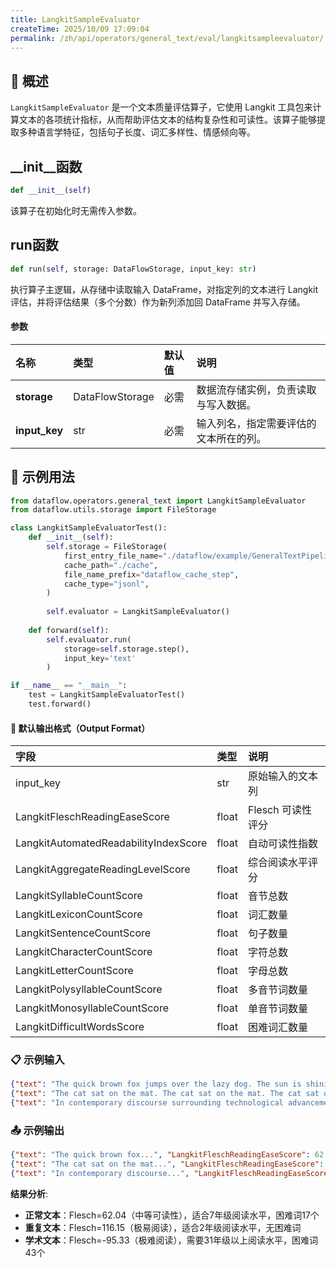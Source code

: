 ```yaml
---
title: LangkitSampleEvaluator
createTime: 2025/10/09 17:09:04
permalink: /zh/api/operators/general_text/eval/langkitsampleevaluator/
---
```


## 📘 概述

`LangkitSampleEvaluator` 是一个文本质量评估算子，它使用 Langkit 工具包来计算文本的各项统计指标，从而帮助评估文本的结构复杂性和可读性。该算子能够提取多种语言学特征，包括句子长度、词汇多样性、情感倾向等。

## __init__函数

```python
def __init__(self)
```

该算子在初始化时无需传入参数。

## run函数

```python
def run(self, storage: DataFlowStorage, input_key: str)
```
执行算子主逻辑，从存储中读取输入 DataFrame，对指定列的文本进行 Langkit 评估，并将评估结果（多个分数）作为新列添加回 DataFrame 并写入存储。

#### 参数
| 名称 | 类型 | 默认值 | 说明 |
| :------------- | :---------------- | :---------------- | :----------------- |
| **storage** | DataFlowStorage | 必需 | 数据流存储实例，负责读取与写入数据。 |
| **input_key** | str | 必需 | 输入列名，指定需要评估的文本所在的列。 |

## 🧠 示例用法
```python
from dataflow.operators.general_text import LangkitSampleEvaluator
from dataflow.utils.storage import FileStorage

class LangkitSampleEvaluatorTest():
    def __init__(self):
        self.storage = FileStorage(
            first_entry_file_name="./dataflow/example/GeneralTextPipeline/eval_test_input.jsonl",
            cache_path="./cache",
            file_name_prefix="dataflow_cache_step",
            cache_type="jsonl",
        )
        
        self.evaluator = LangkitSampleEvaluator()
        
    def forward(self):
        self.evaluator.run(
            storage=self.storage.step(),
            input_key='text'
        )

if __name__ == "__main__":
    test = LangkitSampleEvaluatorTest()
    test.forward()
```

#### 🧾 默认输出格式（Output Format）
| 字段 | 类型 | 说明 |
| :------------------------------ | :---- | :--------------------------------- |
| input_key | str | 原始输入的文本列 |
| LangkitFleschReadingEaseScore | float | Flesch 可读性评分 |
| LangkitAutomatedReadabilityIndexScore | float | 自动可读性指数 |
| LangkitAggregateReadingLevelScore | float | 综合阅读水平评分 |
| LangkitSyllableCountScore | float | 音节总数 |
| LangkitLexiconCountScore | float | 词汇数量 |
| LangkitSentenceCountScore | float | 句子数量 |
| LangkitCharacterCountScore | float | 字符总数 |
| LangkitLetterCountScore | float | 字母总数 |
| LangkitPolysyllableCountScore | float | 多音节词数量 |
| LangkitMonosyllableCountScore | float | 单音节词数量 |
| LangkitDifficultWordsScore | float | 困难词汇数量 |

### 📋 示例输入
```json
{"text": "The quick brown fox jumps over the lazy dog. The sun is shining brightly in the clear blue sky. Birds are singing melodiously in the tall green trees. Children are playing happily in the beautiful park. Flowers are blooming magnificently everywhere you look. Nature displays its wonder through colorful butterflies dancing among fragrant roses. People enjoy peaceful walks along winding pathways surrounded by lush vegetation."}
{"text": "The cat sat on the mat. The cat sat on the mat. The cat sat on the mat. The cat sat on the mat. The cat sat on the mat. The cat sat on the mat. The cat sat on the mat. The cat sat on the mat. The cat sat on the mat. The cat sat on the mat. The cat sat on the mat. The cat sat on the mat. The cat sat on the mat. The cat sat on the mat."}
{"text": "In contemporary discourse surrounding technological advancement, one must acknowledge the multifaceted ramifications of artificial intelligence implementation. The epistemological considerations necessitate comprehensive analysis of socioeconomic implications. Furthermore, the paradigmatic shift toward automation requires meticulous examination of ethical frameworks governing algorithmic decision-making processes. Subsequently, organizational infrastructures must accommodate transformative methodologies while simultaneously addressing unprecedented complexities inherent within technological ecosystems."}
```

### 📤 示例输出
```json
{"text": "The quick brown fox...", "LangkitFleschReadingEaseScore": 62.04, "LangkitAutomatedReadabilityIndexScore": 9.4, "LangkitAggregateReadingLevelScore": 7.0, "LangkitSyllableCountScore": 107.0, "LangkitLexiconCountScore": 65.0, "LangkitSentenceCountScore": 7.0, "LangkitCharacterCountScore": 362.0, "LangkitLetterCountScore": 355.0, "LangkitPolysyllableCountScore": 8.0, "LangkitMonosyllableCountScore": 35.0, "LangkitDifficultWordsScore": 17.0}
{"text": "The cat sat on the mat...", "LangkitFleschReadingEaseScore": 116.15, "LangkitAutomatedReadabilityIndexScore": -4.4, "LangkitAggregateReadingLevelScore": 2.0, "LangkitSyllableCountScore": 84.0, "LangkitLexiconCountScore": 84.0, "LangkitSentenceCountScore": 14.0, "LangkitCharacterCountScore": 252.0, "LangkitLetterCountScore": 238.0, "LangkitPolysyllableCountScore": 0.0, "LangkitMonosyllableCountScore": 84.0, "LangkitDifficultWordsScore": 0.0}
{"text": "In contemporary discourse...", "LangkitFleschReadingEaseScore": -95.33, "LangkitAutomatedReadabilityIndexScore": 31.4, "LangkitAggregateReadingLevelScore": 31.0, "LangkitSyllableCountScore": 195.0, "LangkitLexiconCountScore": 57.0, "LangkitSentenceCountScore": 4.0, "LangkitCharacterCountScore": 553.0, "LangkitLetterCountScore": 545.0, "LangkitPolysyllableCountScore": 42.0, "LangkitMonosyllableCountScore": 12.0, "LangkitDifficultWordsScore": 43.0}
```

**结果分析**:
- **正常文本**：Flesch=62.04（中等可读性），适合7年级阅读水平，困难词17个
- **重复文本**：Flesch=116.15（极易阅读），适合2年级阅读水平，无困难词
- **学术文本**：Flesch=-95.33（极难阅读），需要31年级以上阅读水平，困难词43个

